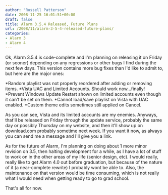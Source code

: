 ```yaml
---
author: "Russell Patterson"
date: 2008-11-25 16:01:51+00:00
draft: false
title: Alarm 3.5.4 Released, Future Plans
url: /2008/11/alarm-3-5-4-released-future-plans/
categories:
- Alarm 3
- Alarm 4
---
```


Ok, Alarm 3.5.4 is code-complete and I'm planning on releasing it on Friday (or sooner) depending on any regressions or other bugs I find during the next few days.  This version contains more bug fixes than I'd like to admit to, but here are the major ones:

*Random playlist was not properly reordered after adding or removing items.
*Vista UAC and Limited Accounts.  Should work now...finally!
*Prevent Windows Update Restart shown on limited accounts even though it can't be set on them.
*Cannot load/save playlist on Vista with UAC enabled.
*Custom theme edits sometimes still applied on Cancel.

As you can see, Vista and its limited accounts are my enemies.  Anyways, that'll be released on Friday through the update service, probably the same day or possibly Thursday on my website, and then it'll show up on download.com probably sometime next week.  If you want it now, as always you can send me a message and I'll give you a link.

As for the future of Alarm, I'm planning on doing about 1 more minor revision on 3.5, then halting development for a while, as I have a lot of stuff to work on in the other areas of my life (senior design, etc).  I would really, really like to get Alarm 4.0 out before graduation, but because of the nature of it (a near-complete rewrite) I probably wont be able to.  Also, the maintenance on that version would be time consuming, which is not really what I would need when getting ready to go to grad school.

That's all for now.
